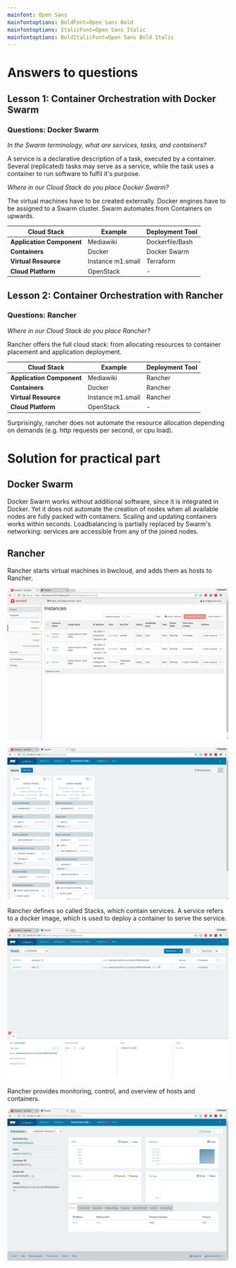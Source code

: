 ```yaml
---
mainfont: Open Sans
mainfontoptions: BoldFont=Open Sans Bold
mainfontoptions: ItalicFont=Open Sans Italic
mainfontoptions: BoldItalicFont=Open Sans Bold Italic
---
```

# Answers to questions

## Lesson 1: Container Orchestration with Docker Swarm

### Questions: Docker Swarm

*In the Swarm terminology, what are services, tasks, and containers?*

A service is a declarative description of a task, executed by a container. 
Several (replicated) tasks may serve as a service, while the task uses a container
to run software to fulfil it's purpose.

*Where in our Cloud Stack do you place Docker Swarm?*

The virtual machines have to be created externally. Docker engines have
to be assigned to a Swarm cluster. Swarm automates from Containers on upwards.

| Cloud Stack | Example | Deployment Tool | 
| --- | --- | --- |
| **Application Component** | Mediawiki | Dockerfile/Bash |
| **Containers** | Docker | Docker Swarm |
| **Virtual Resource** | Instance m1.small | Terraform |
| **Cloud Platform** | OpenStack | - |


## Lesson 2: Container Orchestration with Rancher

### Questions: Rancher

*Where in our Cloud Stack do you place Rancher?*

Rancher offers the full cloud stack: from allocating resources to container placement and application deployment.

| Cloud Stack | Example | Deployment Tool | 
| --- | --- | --- |
| **Application Component** | Mediawiki | Rancher |
| **Containers** | Docker | Rancher |
| **Virtual Resource** | Instance m1.small | Rancher |
| **Cloud Platform** | OpenStack | - |

Surprisingly, rancher does not automate the resource allocation depending on demands (e.g. http requests per second, or cpu load).

# Solution for practical part

## Docker Swarm

Docker Swarm works without additional software, since it is integrated in Docker.
Yet it does not automate the creation of nodes when all available nodes are fully packed with containers.
Scaling and updating containers works within seconds. 
Loadbalancing is partially replaced by Swarm's networking: services are accessible from any of the 
joined nodes.

## Rancher

Rancher starts virtual machines in bwcloud, and adds them as hosts to Rancher.

![rancher-bwcloud](imgs/rancher-bwcloud.png)

![rancher-hosts](imgs/rancher-hosts.png)

Rancher defines so called Stacks, which contain services. A service refers to
a docker image, which is used to deploy a container to serve the service.

![rancher-stackg](imgs/rancher-stack.png)

Rancher provides monitoring, control, and overview of hosts and containers.

![rancher-containerview](imgs/rancher-containerview.png)

